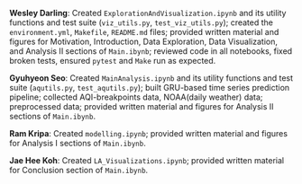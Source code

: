 __Wesley Darling__: Created `ExplorationAndVisualization.ipynb` and its utility functions and test suite (`viz_utils.py`, `test_viz_utils.py`); created the `environment.yml`, `Makefile`, `README.md` files; provided written material and figures for Motivation, Introduction, Data Exploration, Data Visualization, and Analysis II sections of `Main.ibynb`; reviewed code in all notebooks, fixed broken tests, ensured `pytest` and `Make` run as expected.

__Gyuhyeon Seo__: Created `MainAnalysis.ipynb` and its utility functions and test suite (`aqutils.py`, `test_aqutils.py`); built GRU-based time series prediction pipeline; collected AQI-breakpoints data, NOAA(daily weather) data; preprocessed data; provided written material and figures for Analysis II sections of `Main.ibynb`.

__Ram Kripa__: Created `modelling.ipynb`; provided written material and figures for Analysis I sections of `Main.ibynb`.

__Jae Hee Koh__: Created `LA_Visualizations.ipynb`; provided written material for Conclusion section of `Main.ibynb`.
